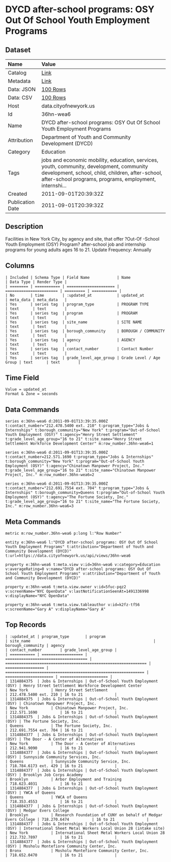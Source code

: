 # DYCD after-school programs: OSY Out Of School Youth Employment Programs

## Dataset

| Name | Value |
| :--- | :---- |
| Catalog | [Link](https://catalog.data.gov/dataset/dycd-after-school-programs-osy-out-of-school-youth-employment-programs-b0b82) |
| Metadata | [Link](https://data.cityofnewyork.us/api/views/36hn-wea6) |
| Data: JSON | [100 Rows](https://data.cityofnewyork.us/api/views/36hn-wea6/rows.json?max_rows=100) |
| Data: CSV | [100 Rows](https://data.cityofnewyork.us/api/views/36hn-wea6/rows.csv?max_rows=100) |
| Host | data.cityofnewyork.us |
| Id | 36hn-wea6 |
| Name | DYCD after-school programs: OSY Out Of School Youth Employment Programs |
| Attribution | Department of Youth and Community Development (DYCD) |
| Category | Education |
| Tags | jobs and economic mobility, education, services, youth, community, development, community development, school, child, children, after-school, after-school programs, programs, employment, internshi... |
| Created | 2011-09-01T20:39:32Z |
| Publication Date | 2011-09-01T20:39:32Z |

## Description

Facilities in New York City, by agency and site, that offer ?Out-Of -School Youth Employment (OSY) Program? after-school  job and internship programs for young adults ages 16 to 21.
Update Frequency: Annually

## Columns

```ls
| Included | Schema Type | Field Name            | Name                    | Data Type | Render Type |
| ======== | =========== | ===================== | ======================= | ========= | =========== |
| No       | time        | :updated_at           | updated_at              | meta_data | meta_data   |
| Yes      | series tag  | program_type          | PROGRAM TYPE            | text      | text        |
| Yes      | series tag  | program               | PROGRAM                 | text      | text        |
| Yes      | series tag  | site_name             | SITE NAME               | text      | text        |
| Yes      | series tag  | borough_community     | BOROUGH / COMMUNITY     | text      | text        |
| Yes      | series tag  | agency                | AGENCY                  | text      | text        |
| Yes      | series tag  | contact_number        | Contact Number          | text      | text        |
| Yes      | series tag  | grade_level_age_group | Grade Level / Age Group | text      | text        |
```

## Time Field

```ls
Value = updated_at
Format & Zone = seconds
```

## Data Commands

```ls
series e:36hn-wea6 d:2011-09-01T13:39:35.000Z t:contact_number="212.478.5400 ext. 210" t:program_type="Jobs & Internships" t:borough_community="New York" t:program="Out-of-School Youth Employment (OSY)" t:agency="Henry Street Settlement" t:grade_level_age_group="16 to 21" t:site_name="Henry Street Settlement Workforce Development Center" m:row_number.36hn-wea6=1

series e:36hn-wea6 d:2011-09-01T13:39:35.000Z t:contact_number=212.571.1690 t:program_type="Jobs & Internships" t:borough_community="New York" t:program="Out-of-School Youth Employment (OSY)" t:agency="Chinatown Manpower Project, Inc." t:grade_level_age_group="16 to 21" t:site_name="Chinatown Manpower Project, Inc." m:row_number.36hn-wea6=2

series e:36hn-wea6 d:2011-09-01T13:39:35.000Z t:contact_number="212.691.7554 ext. 704" t:program_type="Jobs & Internships" t:borough_community=Queens t:program="Out-of-School Youth Employment (OSY)" t:agency="The Fortune Society, Inc." t:grade_level_age_group="16 to 21" t:site_name="The Fortune Society, Inc." m:row_number.36hn-wea6=3
```

## Meta Commands

```ls
metric m:row_number.36hn-wea6 p:long l:"Row Number"

entity e:36hn-wea6 l:"DYCD after-school programs: OSY Out Of School Youth Employment Programs" t:attribution="Department of Youth and Community Development (DYCD)" t:url=https://data.cityofnewyork.us/api/views/36hn-wea6

property e:36hn-wea6 t:meta.view v:id=36hn-wea6 v:category=Education v:averageRating=0 v:name="DYCD after-school programs: OSY Out Of School Youth Employment Programs" v:attribution="Department of Youth and Community Development (DYCD)"

property e:36hn-wea6 t:meta.view.owner v:id=5fuc-pqz2 v:screenName="NYC OpenData" v:lastNotificationSeenAt=1491336998 v:displayName="NYC OpenData"

property e:36hn-wea6 t:meta.view.tableauthor v:id=k2fz-tf56 v:screenName="Gary A" v:displayName="Gary A"
```

## Top Records

```ls
| :updated_at | program_type       | program                              | site_name                                                      | borough_community | agency                                                        | contact_number        | grade_level_age_group | 
| =========== | ================== | ==================================== | ============================================================== | ================= | ============================================================= | ===================== | ===================== | 
| 1314884375  | Jobs & Internships | Out-of-School Youth Employment (OSY) | Henry Street Settlement Workforce Development Center           | New York          | Henry Street Settlement                                       | 212.478.5400 ext. 210 | 16 to 21              | 
| 1314884375  | Jobs & Internships | Out-of-School Youth Employment (OSY) | Chinatown Manpower Project, Inc.                               | New York          | Chinatown Manpower Project, Inc.                              | 212.571.1690          | 16 to 21              | 
| 1314884375  | Jobs & Internships | Out-of-School Youth Employment (OSY) | The Fortune Society, Inc.                                      | Queens            | The Fortune Society, Inc.                                     | 212.691.7554 ext. 704 | 16 to 21              | 
| 1314884377  | Jobs & Internships | Out-of-School Youth Employment (OSY) | The Door - A Center of Alternatives                            | New York          | The Door - A Center of Alternatives                           | 212.941.9090          | 16 to 21              | 
| 1314884377  | Jobs & Internships | Out-of-School Youth Employment (OSY) | Sunnyside Community Services, Inc.                             | Queens            | Sunnyside Community Service, Inc.                             | 718.784.6173 ext. 429 | 16 to 21              | 
| 1314884377  | Jobs & Internships | Out-of-School Youth Employment (OSY) | Brooklyn Job Corps Academy                                     | Brooklyn          | Arbor Employment and Training                                 | 718.623.4031          | 16 to 21              | 
| 1314884377  | Jobs & Internships | Out-of-School Youth Employment (OSY) | YWCA of Queens                                                 | Queens            | YWCA of Queens                                                | 718.353.4553          | 16 to 21              | 
| 1314884377  | Jobs & Internships | Out-of-School Youth Employment (OSY) | Medgar Evers College                                           | Brooklyn          | Research Foundation of CUNY on behalf of Medgar Evers College | 718.270.6474          | 16 to 21              | 
| 1314884377  | Jobs & Internships | Out-of-School Youth Employment (OSY) | International Sheet Metal Workers Local Union 28 (intake site) | New York          | International Sheet Metal Workers Local Union 28              | 212.732.7897          | 16 to 21              | 
| 1314884377  | Jobs & Internships | Out-of-School Youth Employment (OSY) | Mosholu Montefiore Community Center, Inc.                      | Bronx             | Mosholu Montefiore Community Center, Inc.                     | 718.652.0470          | 16 to 21              | 
```